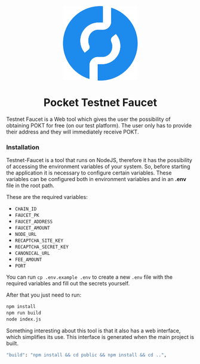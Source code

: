 <div align="center">
  <a href="https://www.pokt.network">
    <img src=".github/pokt_logo.png" alt="Pocket Network logo" width="200"/>
  </a>
  <h1>Pocket Testnet Faucet</h1>
</div>

Testnet Faucet is a Web tool which gives the user the possibility of obtaining POKT for free (on our test platform). The user only has to provide their address and they will immediately receive POKT.

### Installation

Testnet-Faucet is a tool that runs on NodeJS, therefore it has the possibility of accessing the environment variables of your system. So, before starting the application it is necessary to configure certain variables. These variables can be configured both in environment variables and in an **.env** file in the root path.

These are the required variables:

- `CHAIN_ID`
- `FAUCET_PK`
- `FAUCET_ADDRESS`
- `FAUCET_AMOUNT`
- `NODE_URL`
- `RECAPTCHA_SITE_KEY`
- `RECAPTCHA_SECRET_KEY`
- `CANONICAL_URL`
- `FEE_AMOUNT`
- `PORT`

You can run `cp .env.example .env` to create a new `.env` file with the required variables and fill out the secrets yourself.

After that you just need to run:

```bash
npm install
npm run build
node index.js
```

Something interesting about this tool is that it also has a web interface, which simplifies its use. This interface is generated when the main project is built.

```bash
"build": "npm install && cd public && npm install && cd ..",
```
